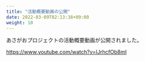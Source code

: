 ```yaml
---
title: "活動概要動画の公開"
date: 2022-03-09T02:13:38+09:00
weight: 10
---
```

あさがおプロジェクトの活動概要動画が公開されました。
<!--more-->
https://www.youtube.com/watch?v=lJrhcfOb8mI

